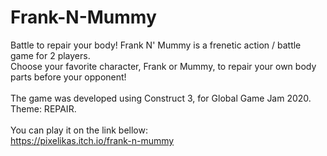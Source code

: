 # Frank-N-Mummy
Battle to repair your body! Frank N' Mummy is a frenetic action / battle game for 2 players.<br>
Choose your favorite character, Frank or Mummy, to repair your own body parts before your opponent!<br><br>
The game was developed using Construct 3, for Global Game Jam 2020. Theme: REPAIR.<br><br>
You can play it on the link bellow:<br>
https://pixelikas.itch.io/frank-n-mummy
